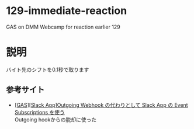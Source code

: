 # 129-immediate-reaction
GAS on DMM Webcamp for reaction earlier 129

# 説明
バイト先のシフトを0.1秒で取ります

## 参考サイト
- [[GAS][Slack App]Outgoing Webhook の代わりとして Slack App の Event Subscriptions を使う](https://etauthenonprogrammercoder.tumblr.com/post/185572851353/gasslack-appoutgoing-webhook-%E3%81%AE%E4%BB%A3%E3%82%8F%E3%82%8A%E3%81%A8%E3%81%97%E3%81%A6-event)<br>
Outgoing hookからの脱却に使った
